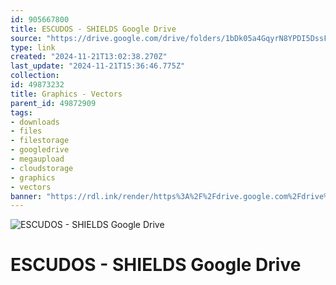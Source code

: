 ```yaml
---
id: 905667800
title: ESCUDOS - SHIELDS Google Drive
source: "https://drive.google.com/drive/folders/1bDk05a4GqyrN8YPDI5DssFYfibEkdAS4?usp=sharing"
type: link
created: "2024-11-21T13:02:38.270Z"
last_update: "2024-11-21T15:36:46.775Z"
collection:
id: 49873232
title: Graphics - Vectors
parent_id: 49872909
tags:
- downloads
- files
- filestorage
- googledrive
- megaupload
- cloudstorage
- graphics
- vectors
banner: "https://rdl.ink/render/https%3A%2F%2Fdrive.google.com%2Fdrive%2Ffolders%2F1bDk05a4GqyrN8YPDI5DssFYfibEkdAS4%3Fusp%3Dsharing"
---
```


![ESCUDOS - SHIELDS Google Drive](https://rdl.ink/render/https%3A%2F%2Fdrive.google.com%2Fdrive%2Ffolders%2F1bDk05a4GqyrN8YPDI5DssFYfibEkdAS4%3Fusp%3Dsharing)

# ESCUDOS - SHIELDS Google Drive

